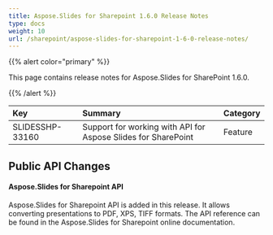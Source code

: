 ```yaml
---
title: Aspose.Slides for Sharepoint 1.6.0 Release Notes
type: docs
weight: 10
url: /sharepoint/aspose-slides-for-sharepoint-1-6-0-release-notes/
---
```


{{% alert color="primary" %}} 

This page contains release notes for Aspose.Slides for SharePoint 1.6.0.

{{% /alert %}} 

|**Key** |**Summary** |**Category** |
| :- | :- | :- |
|SLIDESSHP-33160|Support for working with API for Aspose Slides for SharePoint|Feature|
## **Public API Changes**
#### **Aspose.Slides for Sharepoint API**
Aspose.Slides for Sharepoint API is added in this release. It allows converting presentations to PDF, XPS, TIFF formats. The API reference can be found in the Aspose.Slides for Sharepoint online documentation.

